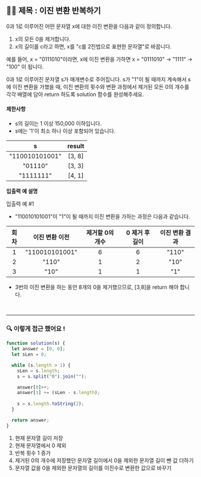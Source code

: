 ## ✍🏻 제목 : 이진 변환 반복하기
0과 1로 이루어진 어떤 문자열 x에 대한 이진 변환을 다음과 같이 정의합니다.

1. x의 모든 0을 제거합니다.
2. x의 길이를 c라고 하면, x를 "c를 2진법으로 표현한 문자열"로 바꿉니다.

예를 들어, x = "0111010"이라면, x에 이진 변환을 가하면 x = "0111010" -> "1111" -> "100" 이 됩니다.

0과 1로 이루어진 문자열 s가 매개변수로 주어집니다. s가 "1"이 될 때까지 계속해서 s에 이진 변환을 가했을 때, 이진 변환의 횟수와 변환 과정에서 제거된 모든 0의 개수를 각각 배열에 담아 return 하도록 solution 함수를 완성해주세요.

#### 제한사항
- s의 길이는 1 이상 150,000 이하입니다.
- s에는 '1'이 최소 하나 이상 포함되어 있습니다.

|s|result|
|:------:|:----:|
|"110010101001"	|[3, 8]|
|"01110"|[3, 3]|
|"1111111"|[4, 1]|

**입출력 예 설명**

입출력 예 #1

- "110010101001"이 "1"이 될 때까지 이진 변환을 가하는 과정은 다음과 같습니다.

|회차|이진 변환 이전|제거할 0의 개수|0 제거 후 길이|이진 변환 결과|
|:----:|:----:|:------:|:----:|:-----:|
|1|"110010101001"|6|6|"110"|
|2|"110"|1|2|"10"|
|3|"10"|1|1|"1"|

- 3번의 이진 변환을 하는 동안 8개의 0을 제거했으므로, [3,8]을 return 해야 합니다.

</br>

---

### 🔍 이렇게 접근 했어요 !

```javascript
function solution(s) {
  let answer = [0, 0];
  let sLen = 0;

  while (s.length > 1) {
    sLen = s.length;
    s = s.split("0").join("");

    answer[0]++;
    answer[1] += (sLen - s.length);
    
    s = s.length.toString(2);
  }

  return answer;
}
```

1. 현재 문자열 길이 저장
2. 현재 문자열에서 0 제외
3. 반복 횟수 1 증가
4. 제거된 0의 개수에 저장했던 문자열 길이에서 0을 제외한 문자열 길이 뺀 값 더하기
5. 문자열 값을 0을 제외한 문자열의 길이를 이진수로 변환한 값으로 바꾸기